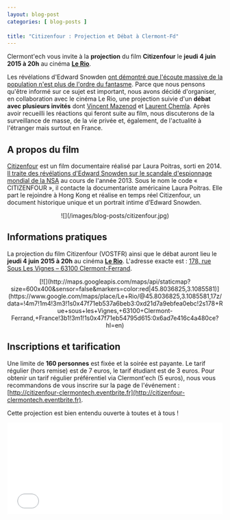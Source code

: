 ```yaml
---
layout: blog-post
categories: [ blog-posts ]

title: "Citizenfour : Projection et Débat à Clermont-Fd"
---
```


Clermont'ech vous invite à la **projection** du film **Citizenfour** le **jeudi
4 juin 2015 à 20h** au cinéma [**Le Rio**](http://cinemalerio.com/).

Les révélations d'Edward Snowden [ont démontré que l'écoute massive de la
population n'est plus de l'ordre du
fantasme](http://jenairienacacher.fr/surveillance.html). Parce que nous pensons
qu'être informé sur ce sujet est important, nous avons décidé d'organiser, en
collaboration avec le cinéma Le Rio, une projection suivie d'un **débat avec
plusieurs invités** dont [Vincent Mazenod](https://twitter.com/mazenovi) et
[Laurent Chemla](https://twitter.com/laurentchemla). Après avoir recueilli les
réactions qui feront suite au film, nous discuterons de la surveillance de
masse, de la vie privée et, également, de l'actualité à l'étranger mais surtout
en France.

## A propos du film

[Citizenfour](https://citizenfourfilm.com/) est un film documentaire réalisé
par Laura Poitras, sorti en 2014. [Il traite des révélations d'Edward Snowden
sur le scandale d'espionnage mondial de la
NSA](https://fr.wikipedia.org/wiki/Citizenfour) au cours de l'année 2013. Sous
le nom le code « CITIZENFOUR », il contacte la documentariste américaine Laura
Poitras. Elle part le rejoindre à Hong Kong et réalise en temps réel
Citizenfour, un document historique unique et un portrait intime d’Edward
Snowden.

<center>
![](/images/blog-posts/citizenfour.jpg)
</center>

## Informations pratiques

La projection du film Citizenfour (VOSTFR) ainsi que le débat auront lieu le
**jeudi 4 juin 2015 à 20h** au cinéma [**Le Rio**](http://cinemalerio.com/).
L'adresse exacte est : [178, rue Sous Les Vignes – 63100
Clermont-Ferrand](https://www.google.com/maps/place/Le+Rio/@45.8036825,3.1085581,17z/data=!4m7!1m4!3m3!1s0x47f71eb537a6beb3:0xd21d7a9ebfea0ebc!2s178+Rue+sous+les+Vignes,+63100+Clermont-Ferrand,+France!3b1!3m1!1s0x47f71eb54795d615:0x6ad7e416c4a480ce?hl=en).

<center>
[![](http://maps.googleapis.com/maps/api/staticmap?size=600x400&sensor=false&markers=color:red|45.8036825,3.1085581)](https://www.google.com/maps/place/Le+Rio/@45.8036825,3.1085581,17z/data=!4m7!1m4!3m3!1s0x47f71eb537a6beb3:0xd21d7a9ebfea0ebc!2s178+Rue+sous+les+Vignes,+63100+Clermont-Ferrand,+France!3b1!3m1!1s0x47f71eb54795d615:0x6ad7e416c4a480ce?hl=en)
</center>

## Inscriptions et tarification

Une limite de **160 personnes** est fixée et la soirée est payante. Le tarif
régulier (hors remise) est de 7 euros, le tarif étudiant est de 3 euros.
Pour obtenir un tarif régulier préférentiel via Clermont'ech (5 euros), nous
vous recommandons de vous inscrire sur la page de l'événement :
[http://citizenfour-clermontech.eventbrite.fr](http://citizenfour-clermontech.eventbrite.fr).

Cette projection est bien entendu ouverte à toutes et à tous !

<iframe  src="//eventbrite.fr/tickets-external?eid=17081765019&ref=etckt" frameborder="0" height="214" width="100%" vspace="0" hspace="0" marginheight="5" marginwidth="5" scrolling="auto" allowtransparency="true"></iframe>
